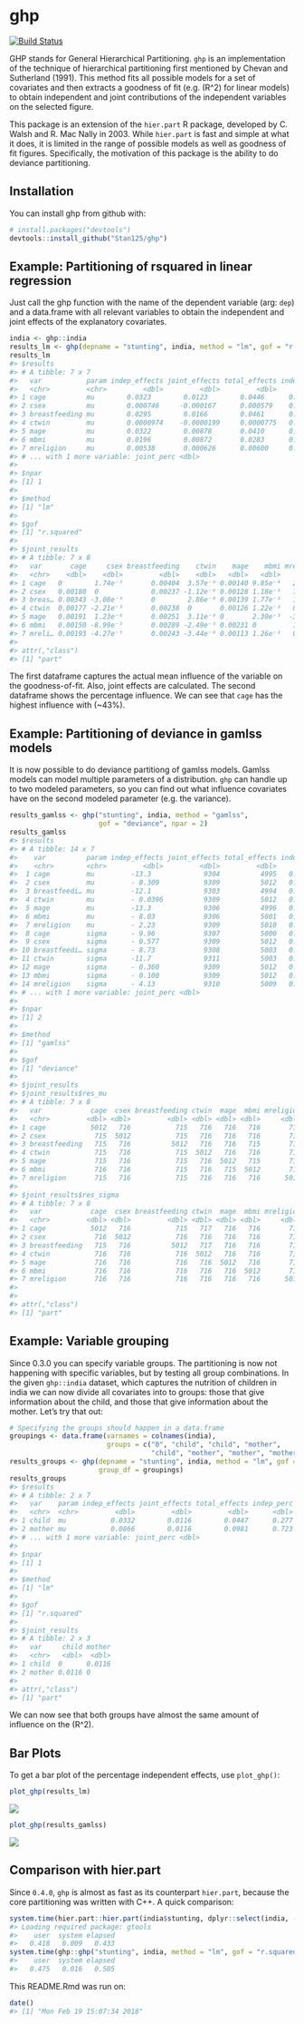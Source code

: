 
<!-- README.md is generated from README.Rmd. Please edit that file -->

# ghp

[![Build
Status](https://travis-ci.org/Stan125/ghp.svg?branch=master)](https://travis-ci.org/Stan125/ghp)

GHP stands for General Hierarchical Partitioning. `ghp` is an
implementation of the technique of hierarchical partitioning first
mentioned by Chevan and Sutherland (1991). This method fits all possible
models for a set of covariates and then extracts a goodness of fit (e.g.
\(R^2\) for linear models) to obtain independent and joint contributions
of the independent variables on the selected figure.

This package is an extension of the `hier.part` R package, developed by
C. Walsh and R. Mac Nally in 2003. While `hier.part` is fast and simple
at what it does, it is limited in the range of possible models as well
as goodness of fit figures. Specifically, the motivation of this package
is the ability to do deviance partitioning.

## Installation

You can install ghp from github with:

``` r
# install.packages("devtools")
devtools::install_github("Stan125/ghp")
```

## Example: Partitioning of rsquared in linear regression

Just call the ghp function with the name of the dependent variable (arg:
`dep`) and a data.frame with all relevant variables to obtain the
independent and joint effects of the explanatory covariates.

``` r
india <- ghp::india
results_lm <- ghp(depname = "stunting", india, method = "lm", gof = "r.squared")
results_lm
#> $results
#> # A tibble: 7 x 7
#>   var           param indep_effects joint_effects total_effects indep_perc
#>   <chr>         <chr>         <dbl>         <dbl>         <dbl>      <dbl>
#> 1 cage          mu        0.0323        0.0123        0.0446      0.269   
#> 2 csex          mu        0.000746     -0.000167      0.000579    0.00623 
#> 3 breastfeeding mu        0.0295        0.0166        0.0461      0.246   
#> 4 ctwin         mu        0.0000974    -0.0000199     0.0000775   0.000814
#> 5 mage          mu        0.0322        0.00878       0.0410      0.269   
#> 6 mbmi          mu        0.0196        0.00872       0.0283      0.164   
#> 7 mreligion     mu        0.00538       0.000626      0.00600     0.0449  
#> # ... with 1 more variable: joint_perc <dbl>
#> 
#> $npar
#> [1] 1
#> 
#> $method
#> [1] "lm"
#> 
#> $gof
#> [1] "r.squared"
#> 
#> $joint_results
#> # A tibble: 7 x 8
#>   var       cage     csex breastfeeding    ctwin    mage    mbmi mreligion
#>   <chr>    <dbl>    <dbl>         <dbl>    <dbl>   <dbl>   <dbl>     <dbl>
#> 1 cage   0        1.74e⁻⁵       0.00404  3.57e⁻⁶ 0.00140 9.85e⁻⁴   2.53e⁻⁴
#> 2 csex   0.00180  0             0.00237 -1.12e⁻⁶ 0.00128 1.18e⁻³   7.06e⁻⁵
#> 3 breas… 0.00343 -3.08e⁻⁵       0        2.86e⁻⁶ 0.00139 1.77e⁻³   1.41e⁻⁴
#> 4 ctwin  0.00177 -2.21e⁻⁵       0.00238  0       0.00126 1.22e⁻³   8.88e⁻⁵
#> 5 mage   0.00191  1.23e⁻⁶       0.00251  3.11e⁻⁶ 0       2.30e⁻³  -3.25e⁻⁵
#> 6 mbmi   0.00150 -8.99e⁻⁵       0.00289 -2.49e⁻⁵ 0.00231 0         1.05e⁻⁴
#> 7 mreli… 0.00193 -4.27e⁻⁵       0.00243 -3.44e⁻⁶ 0.00113 1.26e⁻³   0      
#> 
#> attr(,"class")
#> [1] "part"
```

The first dataframe captures the actual mean influence of the variable
on the goodness-of-fit. Also, joint effects are calculated. The second
dataframe shows the percentage influence. We can see that `cage` has the
highest influence with (~43%).

## Example: Partitioning of deviance in gamlss models

It is now possible to do deviance partitiong of gamlss models. Gamlss
models can model multiple parameters of a distribution. `ghp` can handle
up to two modeled parameters, so you can find out what influence
covariates have on the second modeled parameter (e.g. the variance).

``` r
results_gamlss <- ghp("stunting", india, method = "gamlss", 
                      gof = "deviance", npar = 2)
results_gamlss
#> $results
#> # A tibble: 14 x 7
#>    var          param indep_effects joint_effects total_effects indep_perc
#>    <chr>        <chr>         <dbl>         <dbl>         <dbl>      <dbl>
#>  1 cage         mu         -13.3             9304          4995   0.269   
#>  2 csex         mu         - 0.309           9309          5012   0.00628 
#>  3 breastfeedi… mu         -12.1             9303          4994   0.245   
#>  4 ctwin        mu         - 0.0396          9309          5012   0.000804
#>  5 mage         mu         -13.3             9306          4996   0.270   
#>  6 mbmi         mu         - 8.03            9306          5001   0.163   
#>  7 mreligion    mu         - 2.23            9309          5010   0.0453  
#>  8 cage         sigma      - 9.96            9307          5000   0.280   
#>  9 csex         sigma      - 0.577           9309          5012   0.0162  
#> 10 breastfeedi… sigma      - 8.73            9308          5003   0.246   
#> 11 ctwin        sigma      -11.7             9311          5003   0.329   
#> 12 mage         sigma      - 0.360           9309          5012   0.0101  
#> 13 mbmi         sigma      - 0.100           9309          5012   0.00282 
#> 14 mreligion    sigma      - 4.13            9310          5009   0.116   
#> # ... with 1 more variable: joint_perc <dbl>
#> 
#> $npar
#> [1] 2
#> 
#> $method
#> [1] "gamlss"
#> 
#> $gof
#> [1] "deviance"
#> 
#> $joint_results
#> $joint_results$res_mu
#> # A tibble: 7 x 8
#>   var            cage  csex breastfeeding ctwin  mage  mbmi mreligion
#>   <chr>         <dbl> <dbl>         <dbl> <dbl> <dbl> <dbl>     <dbl>
#> 1 cage           5012   716           715   716   716   716       716
#> 2 csex            715  5012           715   716   716   716       716
#> 3 breastfeeding   715   716          5012   716   716   715       716
#> 4 ctwin           715   716           715  5012   716   716       716
#> 5 mage            715   716           715   716  5012   715       716
#> 6 mbmi            716   716           715   716   715  5012       716
#> 7 mreligion       715   716           715   716   716   716      5012
#> 
#> $joint_results$res_sigma
#> # A tibble: 7 x 8
#>   var            cage  csex breastfeeding ctwin  mage  mbmi mreligion
#>   <chr>         <dbl> <dbl>         <dbl> <dbl> <dbl> <dbl>     <dbl>
#> 1 cage           5012   716           715   717   716   716       716
#> 2 csex            716  5012           716   716   716   716       716
#> 3 breastfeeding   715   716          5012   717   716   716       716
#> 4 ctwin           716   716           716  5012   716   716       716
#> 5 mage            716   716           716   716  5012   716       716
#> 6 mbmi            716   716           716   716   716  5012       716
#> 7 mreligion       716   716           716   716   716   716      5012
#> 
#> 
#> attr(,"class")
#> [1] "part"
```

## Example: Variable grouping

Since 0.3.0 you can specify variable groups. The partitioning is now not
happening with specific variables, but by testing all group
combinations. In the given `ghp::india` dataset, which captures the
nutrition of children in india we can now divide all covariates into to
groups: those that give information about the child, and those that give
information about the mother. Let’s try that out:

``` r
# Specifying the groups should happen in a data.frame 
groupings <- data.frame(varnames = colnames(india), 
                        groups = c("0", "child", "child", "mother", 
                                   "child", "mother", "mother", "mother"))
results_groups <- ghp(depname = "stunting", india, method = "lm", gof = "r.squared",
                      group_df = groupings)
results_groups
#> $results
#> # A tibble: 2 x 7
#>   var    param indep_effects joint_effects total_effects indep_perc
#>   <chr>  <chr>         <dbl>         <dbl>         <dbl>      <dbl>
#> 1 child  mu           0.0332        0.0116        0.0447      0.277
#> 2 mother mu           0.0866        0.0116        0.0981      0.723
#> # ... with 1 more variable: joint_perc <dbl>
#> 
#> $npar
#> [1] 1
#> 
#> $method
#> [1] "lm"
#> 
#> $gof
#> [1] "r.squared"
#> 
#> $joint_results
#> # A tibble: 2 x 3
#>   var     child mother
#>   <chr>   <dbl>  <dbl>
#> 1 child  0      0.0116
#> 2 mother 0.0116 0     
#> 
#> attr(,"class")
#> [1] "part"
```

We can now see that both groups have almost the same amount of influence
on the \(R^2\).

## Bar Plots

To get a bar plot of the percentage independent effects, use
`plot_ghp()`:

``` r
plot_ghp(results_lm)
```

![](figures/barplot-1.png)<!-- -->

``` r
plot_ghp(results_gamlss)
```

![](figures/barplot-2.png)<!-- -->

## Comparison with hier.part

Since `0.4.0`, `ghp` is almost as fast as its counterpart `hier.part`,
because the core partitioning was written with C++. A quick
comparison:

``` r
system.time(hier.part::hier.part(india$stunting, dplyr::select(india, -stunting), gof = "Rsqu", barplot = FALSE))
#> Loading required package: gtools
#>    user  system elapsed 
#>   0.418   0.009   0.433
system.time(ghp::ghp("stunting", india, method = "lm", gof = "r.squared"))
#>    user  system elapsed 
#>   0.475   0.016   0.505
```

This README.Rmd was run on:

``` r
date()
#> [1] "Mon Feb 19 15:07:34 2018"
```
